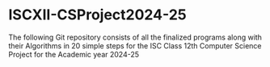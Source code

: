 # ISCXII-CSProject2024-25
 The following Git repository consists of all the finalized programs along with their Algorithms in 20 simple steps for the ISC Class 12th Computer Science Project for the Academic year 2024-25
